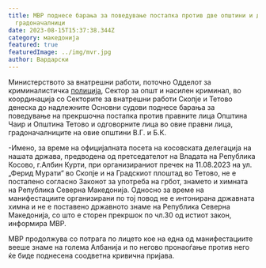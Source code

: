 ```yaml
---
title: МВР поднесе барања за поведување постапка против две општини и двајца
  градоначалници
date: 2023-08-15T15:37:38.344Z
category: македонија
featured: true
featuredImage: ../img/mvr.jpg
author: Вардарски
---
```

<!--StartFragment-->

Министерството за внатрешни работи, поточно Одделот за криминалистичка [полиција](https://vecer.mk/), Сектор за општ и насилен криминал, во координација со Секторите за внатрешни работи Скопје и Тетово денеска до надлежните Основни судови поднесе барања за поведување на прекршочна постапка против правните лица Општина Чаир и Општина Тетово и одговорните лица во овие правни лица, градоначалниците на овие општини В.Г. и Б.К.

\-Имено, за време на официјалната посета на косовската делегација на нашата држава, предводена од претседателот на Владата на Република Косово, г.Албин Курти, при организираниот пречек на 11.08.2023 на ул.„Ферид Мурати“ во Скопје и на Градскиот плоштад во Тетово, не е постапено согласно Законот за употреба на грбот, знамето и химната на Република Северна Македонија. Односно за време на манифестациите организирани по тој повод не е интонирана државната химна и не е поставено државното знаме на Република Северна Македонија, со што е сторен прекршок по чл.30 од истиот закон, информира МВР.

МВР продолжува со потрага по лицето кое на една од манифестациите вееше знаме на голема Албанија и по негово пронаоѓање против него ќе биде поднесена соодветна кривична пријава.

<!--EndFragment-->